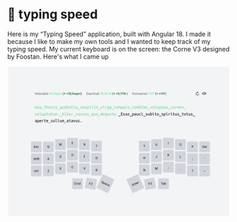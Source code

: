 🧮 typing speed 
===

Here is my “Typing Speed” application, built with Angular 18. I made it because I like to make my own tools and I wanted to keep track of my typing speed. My current keyboard is on the screen: the Corne V3 designed by Foostan. Here's what I came up 

<p align="center">
  <img src="public/images/screenshot.png" alt="screenshot" width="500"/>
</p>


